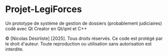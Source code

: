 # Projet-LegiForces
Un prototype de système de gestion de dossiers (probablement judiciaires) codé avec Qt Creator en Qt/qml et C++ 

© [Nicolas Désirliste] [2025]. Tous droits réservés.
Ce code est protégé par le droit d'auteur. 
Toute reproduction ou utilisation sans autorisation est interdite.
